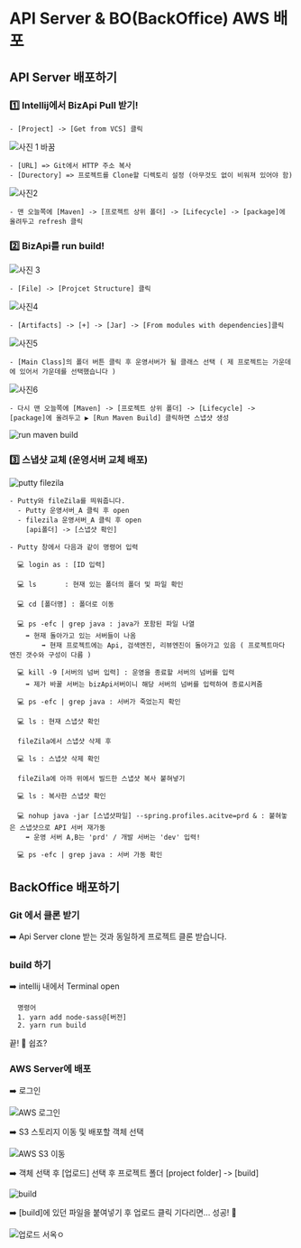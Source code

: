 # API Server & BO(BackOffice) AWS 배포

## API Server 배포하기

  ### 1️⃣ Intellij에서 BizApi Pull 받기!
  
    - [Project] -> [Get from VCS] 클릭
    
![사진 1 바꿈](https://user-images.githubusercontent.com/80079066/121451739-10179800-c9d9-11eb-8077-de818879602e.png)
 
    - [URL] => Git에서 HTTP 주소 복사
    - [Durectory] => 프로젝트를 Clone할 디렉토리 설정 (아무것도 없이 비워져 있어야 함)
 
![사진2](https://user-images.githubusercontent.com/80079066/121302599-e7d65d80-c934-11eb-9d7c-1ceb592cb73d.png)
   
    - 맨 오늘쪽에 [Maven] -> [프로젝트 상위 폴더] -> [Lifecycle] -> [package]에 올려두고 refresh 클릭
    
  ### 2️⃣ BizApi를 run build! 
    
![사진 3](https://user-images.githubusercontent.com/80079066/121302595-e73dc700-c934-11eb-89ad-5e8b3c408d39.png)

    - [File] -> [Projcet Structure] 클릭
    
![사진4](https://user-images.githubusercontent.com/80079066/121302601-e7d65d80-c934-11eb-8b7c-69cd694a561e.png)
  
    - [Artifacts] -> [+] -> [Jar] -> [From modules with dependencies]클릭 
  
![사진5](https://user-images.githubusercontent.com/80079066/121302591-e5740380-c934-11eb-8f36-a2aac2fad623.png)
  
    - [Main Class]의 폴더 버튼 클릭 후 운영서버가 될 클래스 선택 ( 제 프로젝트는 가운데에 있어서 가운데를 선택했습니다 )
    
![사진6](https://user-images.githubusercontent.com/80079066/121302592-e6a53080-c934-11eb-8595-0c3654d2d2b5.png)

    - 다시 맨 오늘쪽에 [Maven] -> [프로젝트 상위 폴더] -> [Lifecycle] -> [package]에 올려두고 ▶️ [Run Maven Build] 클릭하면 스냅샷 생성
    
![run maven build](https://user-images.githubusercontent.com/80079066/121451733-0f7f0180-c9d9-11eb-974e-7fb32f7105a0.png)
  
  ### 3️⃣ 스냅샷 교체 (운영서버 교체 배포)
  
  
![putty filezila](https://user-images.githubusercontent.com/80079066/121303038-882c8200-c935-11eb-9025-32f723f28cbb.png)
  
    - Putty와 fileZila를 띄워줍니다.
      - Putty 운영서버_A 클릭 후 open
      - filezila 운영서버_A 클릭 후 open
        [api폴더] -> [스냅샷 확인]
    
    - Putty 창에서 다음과 같이 명령어 입력
    
      💻 login as : [ID 입력]
      
      💻 ls       : 현재 있는 폴더의 폴더 및 파일 확인
      
      💻 cd [폴더명] : 폴더로 이동
      
      💻 ps -efc | grep java : java가 포함된 파일 나열
        ➡️ 현재 돌아가고 있는 서버들이 나옴 
            ➡️ 현재 프로젝트에는 Api, 검색엔진, 리뷰엔진이 돌아가고 있음 ( 프로젝트마다 엔진 갯수와 구성이 다름 )
            
      💻 kill -9 [서버의 넘버 입력] : 운영을 종료할 서버의 넘버를 입력  
        ➡️ 제가 바꿀 서버는 bizApi서버이니 해당 서버의 넘버를 입력하여 종료시켜줌
        
      💻 ps -efc | grep java : 서버가 죽었는지 확인
      
      💻 ls : 현재 스냅샷 확인
      
      fileZila에서 스냅샷 삭제 후

      💻 ls : 스냅샷 삭제 확인

      fileZila에 아까 위에서 빌드한 스냅샷 복사 붙혀넣기

      💻 ls : 복사한 스냅샷 확인
      
      💻 nohup java -jar [스냅샷파일] --spring.profiles.acitve=prd & : 붙혀놓은 스냅샷으로 API 서버 재가동
        ➡️ 운영 서버 A,B는 'prd' / 개발 서버는 'dev' 입력!
        
      💻 ps -efc | grep java : 서버 가동 확인
      
## BackOffice 배포하기

### Git 에서 클론 받기 
➡️ Api Server clone 받는 것과 동일하게 프로젝트 클론 받습니다.

### build 하기
➡️ intellij 내에서 Terminal open

      명령어
      1. yarn add node-sass@[버전]
      2. yarn run build
      
   끝! 👏 쉽죠?

### AWS Server에 배포

➡️ 로그인

![AWS 로그인](https://user-images.githubusercontent.com/80079066/121451392-794adb80-c9d8-11eb-978e-97e39dbab0d4.png)

➡️ S3 스토리지 이동 및 배포할 객체 선택

![AWS S3 이동](https://user-images.githubusercontent.com/80079066/121451397-7a7c0880-c9d8-11eb-99df-45081fa2ba5f.png)

➡️ 객체 선택 후 [업로드] 선택 후 프로젝트 폴더 [project folder] -> [build]

![build](https://user-images.githubusercontent.com/80079066/121451393-79e37200-c9d8-11eb-8203-2ec3aa8f80c9.png)

➡️ [build]에 있던 파일을 붙여넣기 후 업로드 클릭 기다리면... 성공! 👏

![업로드 서옥ㅇ](https://user-images.githubusercontent.com/80079066/121451394-79e37200-c9d8-11eb-8739-89b9d9cff788.png)




